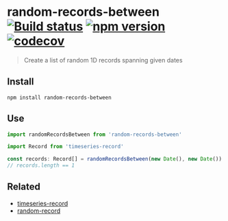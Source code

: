 # random-records-between [![Build status](https://travis-ci.org/strong-roots-capital/random-records-between.svg?branch=master)](https://travis-ci.org/strong-roots-capital/random-records-between) [![npm version](https://img.shields.io/npm/v/random-records-between.svg)](https://npmjs.org/package/random-records-between) [![codecov](https://codecov.io/gh/strong-roots-capital/random-records-between/branch/master/graph/badge.svg)](https://codecov.io/gh/strong-roots-capital/random-records-between)

> Create a list of random 1D records spanning given dates

## Install

``` shell
npm install random-records-between
```

## Use

``` typescript
import randomRecordsBetween from 'random-records-between'

import Record from 'timeseries-record'

const records: Record[] = randomRecordsBetween(new Date(), new Date())
// records.length == 1
```

## Related

- [timeseries-record](https://github.com/strong-roots-capital/timeseries-record)
- [random-record](https://github.com/strong-roots-capital/random-record)
